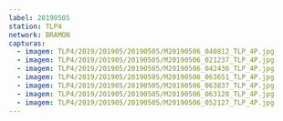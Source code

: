 ```yaml
---
label: 20190505
station: TLP4
network: BRAMON
capturas:
  - imagem: TLP4/2019/201905/20190505/M20190506_040812_TLP_4P.jpg
  - imagem: TLP4/2019/201905/20190505/M20190506_021237_TLP_4P.jpg
  - imagem: TLP4/2019/201905/20190505/M20190506_042436_TLP_4P.jpg
  - imagem: TLP4/2019/201905/20190505/M20190506_063651_TLP_4P.jpg
  - imagem: TLP4/2019/201905/20190505/M20190506_063837_TLP_4P.jpg
  - imagem: TLP4/2019/201905/20190505/M20190506_063128_TLP_4P.jpg
  - imagem: TLP4/2019/201905/20190505/M20190506_052127_TLP_4P.jpg
---
```

